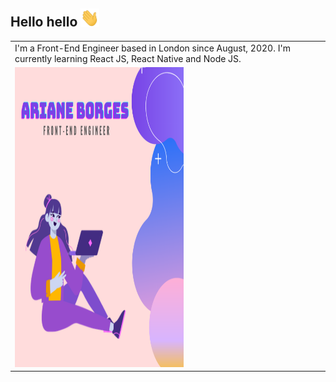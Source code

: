 ## Hello hello <img src="img/hi.gif" width="30px"></h2>

<table>
  <tr>
    <td>I'm a Front-End Engineer based in London since August, 2020. I'm currently learning React JS, React Native and Node JS.</td>
  </tr>
  <tr>
    <td><img src="https://github.com/arianeborges/arianeborges/blob/main/img/Capa.png" width=270 height=480></td>
  </tr>
</table>


<!--
![Capa](https://github.com/arianeborges/arianeborges/blob/main/img/Capa.png)
**arianeborges/arianeborges** is a ✨ _special_ ✨ repository because its `README.md` (this file) appears on your GitHub profile.

Here are some ideas to get you started:

- 🔭 I’m currently working on ...
- 🌱 I’m currently learning ...
- 👯 I’m looking to collaborate on ...
- 🤔 I’m looking for help with ...
- 💬 Ask me about ...
- 📫 How to reach me: ...
- 😄 Pronouns: ...
- ⚡ Fun fact: ...
-->